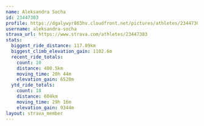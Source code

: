 ```yaml
---
name: Aleksandra Socha
id: 23447303
profile: https://dgalywyr863hv.cloudfront.net/pictures/athletes/23447303/14745546/4/large.jpg
username: aleksandra-socha
strava_url: https://www.strava.com/athletes/23447303
stats:
  biggest_ride_distance: 117.89km
  biggest_climb_elevation_gain: 1102.6m
  recent_ride_totals:
    count: 10
    distance: 400.5km
    moving_time: 20h 44m
    elevation_gain: 6528m
  ytd_ride_totals:
    count: 18
    distance: 604km
    moving_time: 29h 16m
    elevation_gain: 9344m
layout: strava_member
--- 
```


